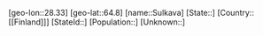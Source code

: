 ﻿---
location: [64.8,28.33]
mapzoom: [7,12] 
mapmarker: city 
type: City
tags:
- geo/City


SpocWebEntityId: 34658
isDeleted: false
confidential: public

---
[geo-lon::28.33]
[geo-lat::64.8]
[name::Sulkava]
[State::]
[Country::[[Finland]]]
[StateId::]
[Population::]
[Unknown::]

